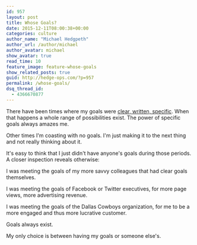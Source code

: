 ```yaml
---
id: 957
layout: post
title: Whose Goals?
date: 2015-12-11T08:00:38+00:00
categories: culture
author_name: "Michael Hedgpeth"
author_url: /author/michael
author_avatar: michael
show_avatar: true
read_time: 10
feature_image: feature-whose-goals 
show_related_posts: true 
guid: http://hedge-ops.com/?p=957
permalink: /whose-goals/
dsq_thread_id:
  - 4366670877
---
```

There have been times where my goals were [clear, written, specific](/planned-thinking/). When that happens a whole range of possibilities exist. The power of specific goals always amazes me.

Other times I'm coasting with no goals. I'm just making it to the next thing and not really thinking about it.

It's easy to think that I just didn't have anyone's goals during those periods. A closer inspection reveals otherwise:<!--more-->

I was meeting the goals of my more savvy colleagues that had clear goals themselves.

I was meeting the goals of Facebook or Twitter executives, for more page views, more advertising revenue.

I was meeting the goals of the Dallas Cowboys organization, for me to be a more engaged and thus more lucrative customer.

Goals always exist.

My only choice is between having my goals or someone else's.